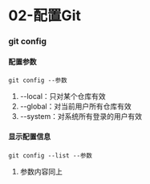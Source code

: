 # 02-配置Git

### git config

#### 配置参数

```shell
git config --参数
```

1. --local：只对某个仓库有效
2. --global：对当前用户所有仓库有效
3. --system：对系统所有登录的用户有效

#### 显示配置信息

```shell
git config --list --参数
```
1. 参数内容同上
